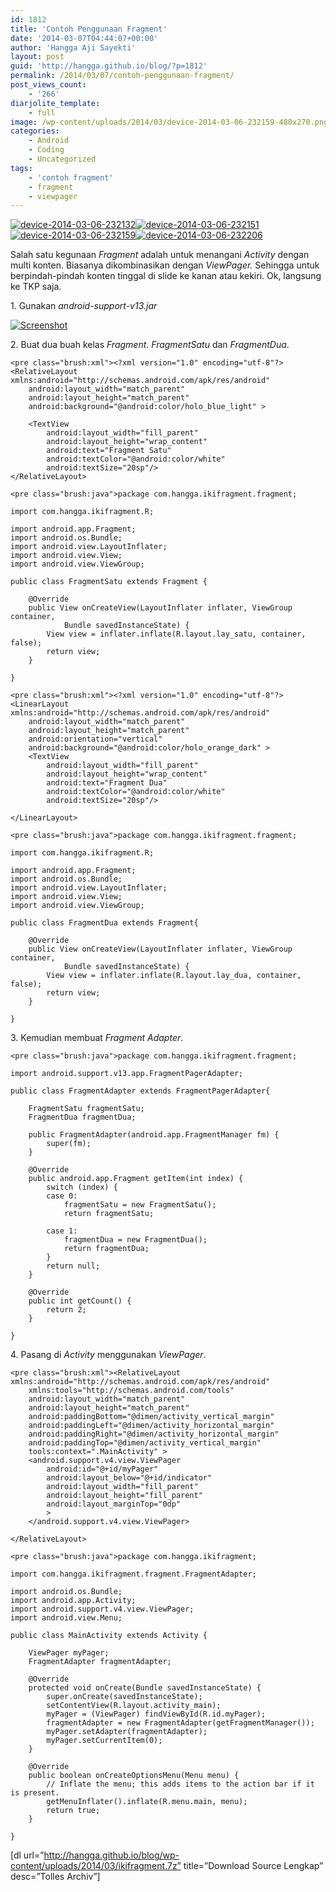 ```yaml
---
id: 1812
title: 'Contoh Penggunaan Fragment'
date: '2014-03-07T04:44:07+00:00'
author: 'Hangga Aji Sayekti'
layout: post
guid: 'http://hangga.github.io/blog/?p=1812'
permalink: /2014/03/07/contoh-penggunaan-fragment/
post_views_count:
    - '266'
diarjolite_template:
    - full
image: /wp-content/uploads/2014/03/device-2014-03-06-232159-480x270.png
categories:
    - Android
    - Coding
    - Uncategorized
tags:
    - 'contoh fragment'
    - fragment
    - viewpager
---
```


[![device-2014-03-06-232132](http://hangga.github.io/blog/wp-content/uploads/2014/03/device-2014-03-06-232132-180x300.png)](http://hangga.github.io/blog/wp-content/uploads/2014/03/device-2014-03-06-232132.png)[![device-2014-03-06-232151](http://hangga.github.io/blog/wp-content/uploads/2014/03/device-2014-03-06-232151-180x300.png)](http://hangga.github.io/blog/wp-content/uploads/2014/03/device-2014-03-06-232151.png)[![device-2014-03-06-232159](http://hangga.github.io/blog/wp-content/uploads/2014/03/device-2014-03-06-232159-180x300.png)](http://hangga.github.io/blog/wp-content/uploads/2014/03/device-2014-03-06-232159.png)[![device-2014-03-06-232206](http://hangga.github.io/blog/wp-content/uploads/2014/03/device-2014-03-06-232206-180x300.png)](http://hangga.github.io/blog/wp-content/uploads/2014/03/device-2014-03-06-232206.png)

Salah satu kegunaan *Fragment* adalah untuk menangani *Activity* dengan multi konten. Biasanya dikombinasikan dengan *ViewPager.* Sehingga untuk berpindah-pindah konten tinggal di slide ke kanan atau kekiri. Ok, langsung ke TKP saja.

1\. Gunakan *android-support-v13.jar*

[![Screenshot](http://hangga.github.io/blog/wp-content/uploads/2014/03/Screenshot.png)](http://hangga.github.io/blog/wp-content/uploads/2014/03/Screenshot.png)

2\. Buat dua buah kelas *Fragment*. *FragmentSatu* dan *FragmentDua*.

```
<pre class="brush:xml"><?xml version="1.0" encoding="utf-8"?>
<RelativeLayout xmlns:android="http://schemas.android.com/apk/res/android"
    android:layout_width="match_parent"
    android:layout_height="match_parent"
    android:background="@android:color/holo_blue_light" >

	<TextView
        android:layout_width="fill_parent"
        android:layout_height="wrap_content"
        android:text="Fragment Satu"
        android:textColor="@android:color/white"
        android:textSize="20sp"/>
</RelativeLayout>
```

```
<pre class="brush:java">package com.hangga.ikifragment.fragment;

import com.hangga.ikifragment.R;

import android.app.Fragment;
import android.os.Bundle;
import android.view.LayoutInflater;
import android.view.View;
import android.view.ViewGroup;

public class FragmentSatu extends Fragment {

	@Override
	public View onCreateView(LayoutInflater inflater, ViewGroup container,
			Bundle savedInstanceState) {
		View view = inflater.inflate(R.layout.lay_satu, container, false);
		return view;
	}

}
```

```
<pre class="brush:xml"><?xml version="1.0" encoding="utf-8"?>
<LinearLayout xmlns:android="http://schemas.android.com/apk/res/android"
    android:layout_width="match_parent"
    android:layout_height="match_parent"
    android:orientation="vertical"
    android:background="@android:color/holo_orange_dark" >
    <TextView
        android:layout_width="fill_parent"
        android:layout_height="wrap_content"
        android:text="Fragment Dua"
        android:textColor="@android:color/white"
        android:textSize="20sp"/>

</LinearLayout>
```

```
<pre class="brush:java">package com.hangga.ikifragment.fragment;

import com.hangga.ikifragment.R;

import android.app.Fragment;
import android.os.Bundle;
import android.view.LayoutInflater;
import android.view.View;
import android.view.ViewGroup;

public class FragmentDua extends Fragment{

	@Override
	public View onCreateView(LayoutInflater inflater, ViewGroup container,
			Bundle savedInstanceState) {
		View view = inflater.inflate(R.layout.lay_dua, container, false);
		return view;
	}

}
```

3\. Kemudian membuat *Fragment Adapter*.

```
<pre class="brush:java">package com.hangga.ikifragment.fragment;

import android.support.v13.app.FragmentPagerAdapter; 

public class FragmentAdapter extends FragmentPagerAdapter{

	FragmentSatu fragmentSatu;
	FragmentDua fragmentDua;

	public FragmentAdapter(android.app.FragmentManager fm) {
		super(fm);
	}

	@Override
	public android.app.Fragment getItem(int index) {
		switch (index) {
		case 0:
			fragmentSatu = new FragmentSatu();
			return fragmentSatu;

		case 1:
			fragmentDua = new FragmentDua();
			return fragmentDua;
		}
		return null;
	}

	@Override
	public int getCount() {
		return 2;
	}

}
```

4\. Pasang di *Activity* menggunakan *ViewPager*.

```
<pre class="brush:xml"><RelativeLayout xmlns:android="http://schemas.android.com/apk/res/android"
    xmlns:tools="http://schemas.android.com/tools"
    android:layout_width="match_parent"
    android:layout_height="match_parent"
    android:paddingBottom="@dimen/activity_vertical_margin"
    android:paddingLeft="@dimen/activity_horizontal_margin"
    android:paddingRight="@dimen/activity_horizontal_margin"
    android:paddingTop="@dimen/activity_vertical_margin"
    tools:context=".MainActivity" >
	<android.support.v4.view.ViewPager
    	android:id="@+id/myPager"
    	android:layout_below="@+id/indicator"
        android:layout_width="fill_parent"
        android:layout_height="fill_parent"
        android:layout_marginTop="0dp"
        >
    </android.support.v4.view.ViewPager>

</RelativeLayout>
```

```
<pre class="brush:java">package com.hangga.ikifragment;

import com.hangga.ikifragment.fragment.FragmentAdapter;

import android.os.Bundle;
import android.app.Activity;
import android.support.v4.view.ViewPager;
import android.view.Menu;

public class MainActivity extends Activity {

	ViewPager myPager;
	FragmentAdapter fragmentAdapter;

	@Override
	protected void onCreate(Bundle savedInstanceState) {
		super.onCreate(savedInstanceState);
		setContentView(R.layout.activity_main);
		myPager = (ViewPager) findViewById(R.id.myPager);
		fragmentAdapter = new FragmentAdapter(getFragmentManager());
		myPager.setAdapter(fragmentAdapter);
		myPager.setCurrentItem(0);
	}

	@Override
	public boolean onCreateOptionsMenu(Menu menu) {
		// Inflate the menu; this adds items to the action bar if it is present.
		getMenuInflater().inflate(R.menu.main, menu);
		return true;
	}

}
```

\[dl url=”http://hangga.github.io/blog/wp-content/uploads/2014/03/ikifragment.7z” title=”Download Source Lengkap” desc=”Tolles Archiv”\]